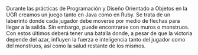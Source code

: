 Durante las prácticas de Programación y Diseño Orientado a Objetos en la UGR creamos un juego tanto en Java como en Ruby.
Se trata de un laberinto donde cada jugador debe moverse por medio de flechas para llegar a la salida. Sin embargo, puede 
encontrarse con muros o monstruos. Con estos últimos deberá tener una batalla donde, a pesar de que la victoria depende del azar,
influyen la fuerza e inteligencia tanto del jugador como del monstruos, así como la salud restante de los mismos.
